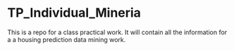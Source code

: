 # TP_Individual_Mineria
This is a repo for a class practical work. It will contain all the information for a a housing prediction data mining work.
